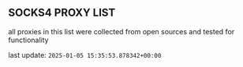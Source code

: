 ## SOCKS4 PROXY LIST

all proxies in this list were collected from open sources and tested for functionality

last update: `2025-01-05 15:35:53.878342+00:00`